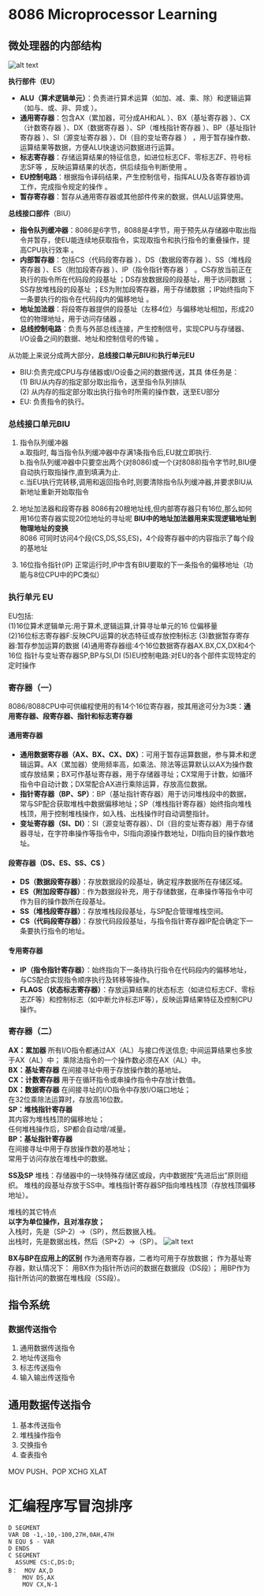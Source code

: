 #  8086 Microprocessor Learning 

## 微处理器的内部结构
![alt text](image.png)

**执行部件（EU）**
- **ALU（算术逻辑单元）**：负责进行算术运算（如加、减、乘、除）和逻辑运算（如与、或、非、异或 ）。
- **通用寄存器**：包含AX（累加器，可分成AH和AL ）、BX（基址寄存器 ）、CX（计数寄存器 ）、DX（数据寄存器 ）、SP（堆栈指针寄存器 ）、BP（基址指针寄存器 ）、SI（源变址寄存器 ）、DI（目的变址寄存器 ） ，用于暂存操作数、运算结果等数据，方便ALU快速访问数据进行运算。
- **标志寄存器**：存储运算结果的特征信息，如进位标志CF、零标志ZF、符号标志SF等 ，反映运算结果的状态，供后续指令判断使用 。
- **EU控制电路**：根据指令译码结果，产生控制信号，指挥ALU及各寄存器协调工作，完成指令规定的操作 。
- **暂存寄存器**：暂存从通用寄存器或其他部件传来的数据，供ALU运算使用。

**总线接口部件**（BIU）
- **指令队列缓冲器**：8086是6字节，8088是4字节，用于预先从存储器中取出指令并暂存，使EU能连续地获取指令，实现取指令和执行指令的重叠操作，提高CPU执行效率 。 
- **内部暂存器**：包括CS（代码段寄存器 ）、DS（数据段寄存器 ）、SS（堆栈段寄存器 ）、ES（附加段寄存器 ）、IP（指令指针寄存器 ） 。CS存放当前正在执行的指令所在代码段的段基址 ；DS存放数据段的段基址，用于访问数据 ；SS存放堆栈段的段基址 ；ES为附加段寄存器，用于存储数据 ；IP始终指向下一条要执行的指令在代码段内的偏移地址 。
- **地址加法器**：将段寄存器提供的段基址（左移4位）与偏移地址相加，形成20位的物理地址，用于访问存储器 。
- **总线控制电路**：负责与外部总线连接，产生控制信号，实现CPU与存储器、I/O设备之间的数据、地址和控制信号的传输 。 

从功能上来说分成两大部分，**总线接口单元BIU**和**执行单元EU**

+ BIU:负责完成CPU与存储器或I/O设备之间的数据传送，其具
体任务是：  
(1) BIU从内存的指定部分取出指令，送至指令队列排队  
(2) 从内存的指定部分取出执行指令时所需的操作数，送至EU部分
+ EU: 负责指令的执行。


### 总线接口单元BIU
1. 指令队列缓冲器  
a.取指时, 每当指令队列缓冲器中存满1条指令后,EU就立即执行.  
b.指令队列缓冲器中只要空出两个(对8086)或一个(对8088)指令字节时,BIU便自动执行取指操作,直到填满为止.  
c.当EU执行完转移,调用和返回指令时,则要清除指令队列缓冲器,并要求BIU从新地址重新开始取指令

2. 地址加法器和段寄存器
8086有20根地址线,但内部寄存器只有16位,那么如何用16位寄存器实现20位地址的寻址呢
**BIU中的地址加法器用来实现逻辑地址到物理地址的变换**  
8086 可同时访问4个段(CS,DS,SS,ES)，4个段寄存器中的内容指示了每个段的基地址

3. 16位指令指针(IP)
正常运行时,IP中含有BIU要取的下一条指令的偏移地址（功能与8位CPU中的PC类似）

### 执行单元 EU
EU包括:  
(1)16位算术逻辑单元:用于算术,逻辑运算,计算寻址单元的16
位偏移量   
(2)16位标志寄存器F:反映CPU运算的状态特征或存放控制标志
(3)数据暂存寄存器:暂存参加运算的数据
(4)通用寄存器组:4个16位数据寄存器AX.BX,CX,DX和4个16位
指针与变址寄存器SP,BP与SI,DI
(5)EU控制电路:对EU的各个部件实现特定的定时操作


### 寄存器（一）
8086/8088CPU中可供编程使用的有14个16位寄存器，按其用途可分为3类：**通用寄存器、段寄存器、指针和标志寄存器**


#### 通用寄存器
 - **通用数据寄存器（AX、BX、CX、DX）**：可用于暂存运算数据，参与算术和逻辑运算。AX（累加器）使用频率高，如乘法、除法等运算默认以AX为操作数或存放结果；BX可作基址寄存器，用于存储器寻址；CX常用于计数，如循环指令中自动计数；DX常配合AX进行乘除运算，存放高位数据。
 - **指针寄存器（BP、SP）**：BP（基址指针寄存器）用于访问堆栈段中的数据，常与SP配合获取堆栈中数据偏移地址；SP（堆栈指针寄存器）始终指向堆栈栈顶，用于控制堆栈操作，如入栈、出栈操作时自动调整指针。 
 - **变址寄存器（SI、DI）**：SI（源变址寄存器）、DI（目的变址寄存器）用于存储器寻址，在字符串操作等指令中，SI指向源操作数地址，DI指向目的操作数地址。 
#### 段寄存器（DS、ES、SS、CS ）
 - **DS（数据段寄存器）**：存放数据段的段基址，确定程序数据所在存储区域。
 - **ES（附加段寄存器）**：作为数据段补充，用于存储数据，在串操作等指令中可作为目的操作数所在段基址。 
 - **SS（堆栈段寄存器）**：存放堆栈段段基址，与SP配合管理堆栈空间。 
 - **CS（代码段寄存器）**：存放代码段段基址，与指令指针寄存器IP配合确定下一条要执行指令的地址。 
#### 专用寄存器
 - **IP（指令指针寄存器）**：始终指向下一条待执行指令在代码段内的偏移地址，与CS配合实现指令顺序执行及转移等操作。 
 - **FLAGS（状态标志寄存器）**：存放运算结果的状态标志（如进位标志CF、零标志ZF等）和控制标志（如中断允许标志IF等），反映运算结果特征及控制CPU操作。 





### 寄存器（二）
**AX：累加器**
所有I/O指令都通过AX（AL）与接口传送信息;
中间运算结果也多放于AX（AL）中；
乘除法指令的一个操作数必须在AX（AL）中。  
**BX：基址寄存器**
在间接寻址中用于存放操作数的基地址。  
**CX：计数寄存器**
用于在循环指令或串操作指令中存放计数值。  
**DX：数据寄存器**
在间接寻址的I/O指令中存放I/O端口地址；    
在32位乘除法运算时，存放高16位数。   
**SP：堆栈指针寄存器**  
其内容为堆栈栈顶的偏移地址；  
任何堆栈操作后，SP都会自动增/减量。     
**BP：基址指针寄存器**    
在间接寻址中用于存放操作数的基地址；   
常用于访问存放在堆栈中的数据。   


**SS及SP**
堆栈：存储器中的一块特殊存储区或段，内中数据按“先进后出”原则组织。
堆栈的段基址存放于SS中。堆栈指针寄存器SP指向堆栈栈顶（存放栈顶偏移地址）。

堆栈的其它特点  
**以字为单位操作，且对准存放；**  
入栈时，先是（SP-2）→（SP），然后数据入栈。   
出栈时，先是数据出栈，然后（SP+2）→（SP）。
![alt text](image-1.png)


**BX与BP在应用上的区别**
作为通用寄存器，二者均可用于存放数据；
作为基址寄存器，默认情况下：
用BX作为指针所访问的数据在数据段（DS段）；
用BP作为指针所访问的数据在堆栈段（SS段）。









##  指令系统

### 数据传送指令

1. 通用数据传送指令
2. 地址传送指令
3. 标志传送指令
4. 输入输出传送指令

## 通用数据传送指令

1. 基本传送指令
2. 堆栈操作指令
3. 交换指令
4. 查表指令

MOV
PUSH、POP
XCHG
XLAT





























# 汇编程序写冒泡排序
```
D SEGMENT
VAR DB -1,-10,-100,27H,0AH,47H
N EQU $ - VAR
D ENDS
C SEGMENT
  ASSUME CS:C,DS:D;
B：  MOV AX,D
    MOV DS,AX
    MOV CX,N-1
    
```













